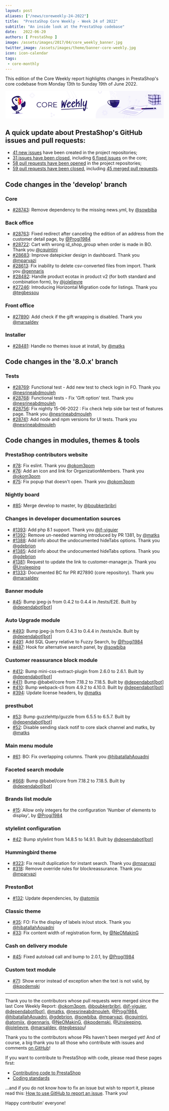 ```yaml
---
layout: post
aliases: ["/news/coreweekly-24-2022"]
title:  "PrestaShop Core Weekly - Week 24 of 2022"
subtitle: "An inside look at the PrestaShop codebase"
date:   2022-06-20
authors: [ PrestaShop ]
image: /assets/images/2017/04/core_weekly_banner.jpg
twitter_image: /assets/images/theme/banner-core-weekly.jpg
icon: icon-calendar
tags:
 - core-monthly
---
```


This edition of the Core Weekly report highlights changes in PrestaShop's core codebase from Monday 13th to Sunday 19th of June 2022.

![Core Weekly banner](/assets/images/2018/12/banner-core-weekly.jpg)



## A quick update about PrestaShop's GitHub issues and pull requests:

- [41 new issues](https://github.com/search?q=org%3APrestaShop+is%3Apublic++-repo%3Aprestashop%2Fprestashop.github.io++is%3Aissue+created%3A2022-06-13..2022-06-19) have been created in the project repositories;
- [31 issues have been closed](https://github.com/search?q=org%3APrestaShop+is%3Apublic++-repo%3Aprestashop%2Fprestashop.github.io++is%3Aissue+closed%3A2022-06-13..2022-06-19), including [6 fixed issues](https://github.com/search?q=org%3APrestaShop+is%3Apublic++-repo%3Aprestashop%2Fprestashop.github.io++is%3Aissue+label%3Afixed+closed%3A2022-06-13..2022-06-19) on the core;
- [58 pull requests have been opened](https://github.com/search?q=org%3APrestaShop+is%3Apublic++-repo%3Aprestashop%2Fprestashop.github.io++is%3Apr+created%3A2022-06-13..2022-06-19) in the project repositories;
- [59 pull requests have been closed](https://github.com/search?q=org%3APrestaShop+is%3Apublic++-repo%3Aprestashop%2Fprestashop.github.io++is%3Apr+closed%3A2022-06-13..2022-06-19), including [45 merged pull requests](https://github.com/search?q=org%3APrestaShop+is%3Apublic++-repo%3Aprestashop%2Fprestashop.github.io++is%3Apr+merged%3A2022-06-13..2022-06-19).
        


## Code changes in the 'develop' branch


### Core
* [#28743](https://github.com/PrestaShop/PrestaShop/pull/28743): Remove dependency to the missing news.yml, by [@sowbiba](https://github.com/sowbiba)


### Back office
* [#28763](https://github.com/PrestaShop/PrestaShop/pull/28763): Fixed redirect after canceling the edition of an address from the customer detail page, by [@Progi1984](https://github.com/Progi1984)
* [#28722](https://github.com/PrestaShop/PrestaShop/pull/28722): Cart with wrong id_shop_group when order is made in BO. Thank you [@cquintini](https://github.com/cquintini)
* [#28683](https://github.com/PrestaShop/PrestaShop/pull/28683): Improve datepicker design in dashboard. Thank you [@mparvazi](https://github.com/mparvazi)
* [#28613](https://github.com/PrestaShop/PrestaShop/pull/28613): Fix inability to delete csv-converted files from import. Thank you [@gennaris](https://github.com/gennaris)
* [#28482](https://github.com/PrestaShop/PrestaShop/pull/28482): Handle product ecotax in product v2 (for both standard and combination form), by [@jolelievre](https://github.com/jolelievre)
* [#27246](https://github.com/PrestaShop/PrestaShop/pull/27246): Introducing Horizontal Migration code for listings. Thank you [@tegbessou](https://github.com/tegbessou)


### Front office
* [#27890](https://github.com/PrestaShop/PrestaShop/pull/27890): Add check if the gift wrapping is disabled. Thank you [@marsaldev](https://github.com/marsaldev)


### Installer
* [#28481](https://github.com/PrestaShop/PrestaShop/pull/28481): Handle no themes issue at install, by [@matks](https://github.com/matks)


## Code changes in the '8.0.x' branch


### Tests
* [#28769](https://github.com/PrestaShop/PrestaShop/pull/28769): Functional test - Add new test to check login in FO. Thank you [@nesrineabdmouleh](https://github.com/nesrineabdmouleh)
* [#28768](https://github.com/PrestaShop/PrestaShop/pull/28768): Functional tests - Fix 'Gift option' test. Thank you [@nesrineabdmouleh](https://github.com/nesrineabdmouleh)
* [#28756](https://github.com/PrestaShop/PrestaShop/pull/28756): Fix nightly 15-06-2022 : Fix check help side bar test of features page. Thank you [@nesrineabdmouleh](https://github.com/nesrineabdmouleh)
* [#28741](https://github.com/PrestaShop/PrestaShop/pull/28741): Add node and npm versions for UI tests. Thank you [@nesrineabdmouleh](https://github.com/nesrineabdmouleh)


## Code changes in modules, themes & tools


### PrestaShop contributors website
* [#78](https://github.com/PrestaShop/TopContributors/pull/78): Fix eslint. Thank you [@okom3pom](https://github.com/okom3pom)
* [#76](https://github.com/PrestaShop/TopContributors/pull/76): Add an icon and link for OrganizationMembers. Thank you [@okom3pom](https://github.com/okom3pom)
* [#75](https://github.com/PrestaShop/TopContributors/pull/75): Fix popup that doesn't open. Thank you [@okom3pom](https://github.com/okom3pom)


### Nightly board
* [#85](https://github.com/PrestaShop/nightly-board/pull/85): Merge develop to master, by [@boubkerbribri](https://github.com/boubkerbribri)


### Changes in developer documentation sources
* [#1393](https://github.com/PrestaShop/docs/pull/1393): Add php 8.1 support. Thank you [@jf-viguier](https://github.com/jf-viguier)
* [#1392](https://github.com/PrestaShop/docs/pull/1392): Remove un-needed warning introduced by PR 1381, by [@matks](https://github.com/matks)
* [#1388](https://github.com/PrestaShop/docs/pull/1388): Add info about the undocumented hideTabs options. Thank you [@gdebrion](https://github.com/gdebrion)
* [#1385](https://github.com/PrestaShop/docs/pull/1385): Add info about the undocumented hideTabs options. Thank you [@gdebrion](https://github.com/gdebrion)
* [#1381](https://github.com/PrestaShop/docs/pull/1381): Request to update the link to customer-manager.js. Thank you [@Unsleeping](https://github.com/Unsleeping)
* [#1333](https://github.com/PrestaShop/docs/pull/1333): Documented BC for PR #27890 (core repository). Thank you [@marsaldev](https://github.com/marsaldev)


### Banner module
* [#45](https://github.com/PrestaShop/ps_banner/pull/45): Bump jpeg-js from 0.4.2 to 0.4.4 in /tests/E2E. Built by [@dependabot[bot]](https://github.com/apps/dependabot)


### Auto Upgrade module
* [#493](https://github.com/PrestaShop/autoupgrade/pull/493): Bump jpeg-js from 0.4.3 to 0.4.4 in /tests/e2e. Built by [@dependabot[bot]](https://github.com/apps/dependabot)
* [#491](https://github.com/PrestaShop/autoupgrade/pull/491): Add SQL Query relative to Fuzzy Search, by [@Progi1984](https://github.com/Progi1984)
* [#487](https://github.com/PrestaShop/autoupgrade/pull/487): Hook for alternative search panel, by [@sowbiba](https://github.com/sowbiba)


### Customer reassurance block module
* [#412](https://github.com/PrestaShop/blockreassurance/pull/412): Bump mini-css-extract-plugin from 2.6.0 to 2.6.1. Built by [@dependabot[bot]](https://github.com/apps/dependabot)
* [#411](https://github.com/PrestaShop/blockreassurance/pull/411): Bump @babel/core from 7.18.2 to 7.18.5. Built by [@dependabot[bot]](https://github.com/apps/dependabot)
* [#410](https://github.com/PrestaShop/blockreassurance/pull/410): Bump webpack-cli from 4.9.2 to 4.10.0. Built by [@dependabot[bot]](https://github.com/apps/dependabot)
* [#394](https://github.com/PrestaShop/blockreassurance/pull/394): Update license headers, by [@matks](https://github.com/matks)


### presthubot
* [#53](https://github.com/PrestaShop/presthubot/pull/53): Bump guzzlehttp/guzzle from 6.5.5 to 6.5.7. Built by [@dependabot[bot]](https://github.com/apps/dependabot)
* [#52](https://github.com/PrestaShop/presthubot/pull/52): Disable sending slack notif to core slack channel and matks, by [@matks](https://github.com/matks)


### Main menu module
* [#61](https://github.com/PrestaShop/ps_mainmenu/pull/61): BO: Fix overlapping columns. Thank you [@hibatallahAouadni](https://github.com/hibatallahAouadni)


### Faceted search module
* [#668](https://github.com/PrestaShop/ps_facetedsearch/pull/668): Bump @babel/core from 7.18.2 to 7.18.5. Built by [@dependabot[bot]](https://github.com/apps/dependabot)


### Brands list module
* [#15](https://github.com/PrestaShop/ps_brandlist/pull/15): Allow only integers for the configuration 'Number of elements to display', by [@Progi1984](https://github.com/Progi1984)


### stylelint configuration
* [#42](https://github.com/PrestaShop/stylelint-config/pull/42): Bump stylelint from 14.8.5 to 14.9.1. Built by [@dependabot[bot]](https://github.com/apps/dependabot)


### Hummingbird theme
* [#323](https://github.com/PrestaShop/hummingbird/pull/323): Fix result duplication for instant search. Thank you [@mparvazi](https://github.com/mparvazi)
* [#318](https://github.com/PrestaShop/hummingbird/pull/318): Remove override rules for blockreassurance. Thank you [@mparvazi](https://github.com/mparvazi)


### PrestonBot
* [#132](https://github.com/PrestaShop/prestonbot/pull/132): Update dependencies, by [@atomiix](https://github.com/atomiix)


### Classic theme
* [#35](https://github.com/PrestaShop/classic-theme/pull/35): FO: Fix the display of labels in/out stock. Thank you [@hibatallahAouadni](https://github.com/hibatallahAouadni)
* [#33](https://github.com/PrestaShop/classic-theme/pull/33): Fix content width of registration form, by [@NeOMakinG](https://github.com/NeOMakinG)


### Cash on delivery module
* [#45](https://github.com/PrestaShop/ps_cashondelivery/pull/45): Fixed autoload call and bump to 2.0.1, by [@Progi1984](https://github.com/Progi1984)


### Custom text module
* [#71](https://github.com/PrestaShop/ps_customtext/pull/71): Show error instead of exception when the text is not valid, by [@kpodemski](https://github.com/kpodemski)


<hr />

Thank you to the contributors whose pull requests were merged since the last Core Weekly Report: [@okom3pom](https://github.com/okom3pom), [@boubkerbribri](https://github.com/boubkerbribri), [@jf-viguier](https://github.com/jf-viguier), [@dependabot[bot]](https://github.com/apps/dependabot), [@matks](https://github.com/matks), [@nesrineabdmouleh](https://github.com/nesrineabdmouleh), [@Progi1984](https://github.com/Progi1984), [@hibatallahAouadni](https://github.com/hibatallahAouadni), [@gdebrion](https://github.com/gdebrion), [@sowbiba](https://github.com/sowbiba), [@mparvazi](https://github.com/mparvazi), [@cquintini](https://github.com/cquintini), [@atomiix](https://github.com/atomiix), [@gennaris](https://github.com/gennaris), [@NeOMakinG](https://github.com/NeOMakinG), [@kpodemski](https://github.com/kpodemski), [@Unsleeping](https://github.com/Unsleeping), [@jolelievre](https://github.com/jolelievre), [@marsaldev](https://github.com/marsaldev), [@tegbessou](https://github.com/tegbessou)!

Thank you to the contributors whose PRs haven't been merged yet! And of course, a big thank you to all those who contribute with issues and comments [on GitHub](https://github.com/PrestaShop/PrestaShop)!

If you want to contribute to PrestaShop with code, please read these pages first:

 * [Contributing code to PrestaShop](https://devdocs.prestashop.com/8/contribute/contribution-guidelines/)
 * [Coding standards](https://devdocs.prestashop.com/8/development/coding-standards/)

...and if you do not know how to fix an issue but wish to report it, please read this: [How to use GitHub to report an issue](https://devdocs.prestashop.com/8/contribute/contribute-reporting-issues/). Thank you!

Happy contributin' everyone!

